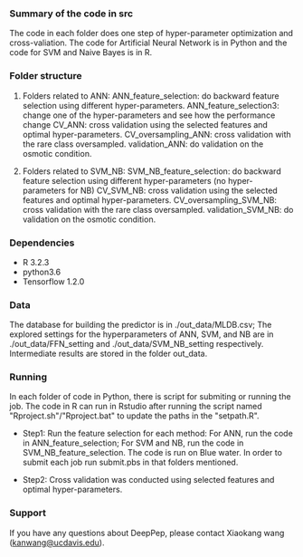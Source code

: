 
### Summary of the code in src
The code in each folder does one step of hyper-parameter optimization and cross-valiation. The code for Artificial Neural Network is in Python and the code for SVM and Naive Bayes is in R.

### Folder structure
1. Folders related to ANN:
ANN_feature_selection: do backward feature selection using different hyper-parameters.
ANN_feature_selection3: change one of the hyper-parameters and see how the performance change
CV_ANN: cross validation using the selected features and optimal hyper-parameters.
CV_oversampling_ANN: cross validation with the rare class oversampled.
validation_ANN: do validation on the osmotic condition. 

2. Folders related to SVM_NB:
SVM_NB_feature_selection: do backward feature selection using different hyper-parameters (no hyper-parameters for NB)
CV_SVM_NB: cross validation using the selected features and optimal hyper-parameters.
CV_oversampling_SVM_NB: cross validation with  the rare class oversampled.
validation_SVM_NB: do validation on the osmotic condition.

### Dependencies
* R 3.2.3
* python3.6
* Tensorflow 1.2.0


### Data
The database for building the predictor is in ./out_data/MLDB.csv; The explored settings for the hyperparameters of ANN, SVM, and NB are in ./out_data/FFN_setting and ./out_data/SVM_NB_setting respectively.
Intermediate results are stored in the folder out_data.

### Running
In each folder of code in Python, there is script for submiting or running the job. The code in R can run in Rstudio after running the script named "Rproject.sh"/"Rproject.bat" to update the paths in the "setpath.R".
* Step1: Run the feature selection for each method:
  For ANN, run the code in ANN_feature_selection; For SVM and NB, run the code in SVM_NB_feature_selection. The code is run on Blue water. In order to submit each job run submit.pbs in that folders mentioned.

* Step2: Cross validation was conducted using selected features and optimal hyper-parameters.

### Support

If you have any questions about DeepPep, please contact Xiaokang wang (kanwang@ucdavis.edu).



```
```
```
``` 
